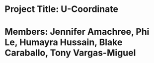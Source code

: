 # Project Title: U-Coordinate
# Members: Jennifer Amachree, Phi Le, Humayra Hussain, Blake Caraballo, Tony Vargas-Miguel
